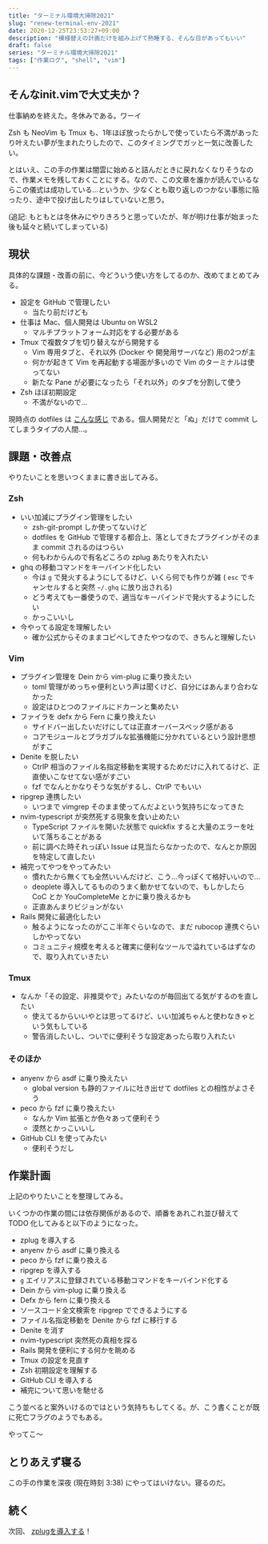 ```yaml
---
title: "ターミナル環境大掃除2021"
slug: "renew-terminal-env-2021"
date: 2020-12-25T23:53:27+09:00
description: "模様替えの計画だけを組み上げて熟睡する、そんな日があってもいい"
draft: false
series: "ターミナル環境大掃除2021"
tags: ["作業ログ", "shell", "vim"]
---
```


## そんなinit.vimで大丈夫か？

仕事納めを終えた。冬休みである。ワーイ

Zsh も NeoVim も Tmux も、1年ほぼ放ったらかしで使っていたら不満があったり叶えたい夢が生まれたりしたので、このタイミングでガッと一気に改善したい。

とはいえ、この手の作業は闇雲に始めると詰んだときに戻れなくなりそうなので、作業メモを残しておくことにする。なので、この文章を誰かが読んでいるならこの儀式は成功している…というか、少なくとも取り返しのつかない事態に陥ったり、途中で投げ出したりはしていないと思う。

(追記: もともとは冬休みにやりきろうと思っていたが、年が明け仕事が始まった後も延々と続いてしまっている)


## 現状

具体的な課題・改善の前に、今どういう使い方をしてるのか、改めてまとめてみる。

* 設定を GitHub で管理したい
    * 当たり前だけども
* 仕事は Mac、個人開発は Ubuntu on WSL2
    * マルチプラットフォーム対応をする必要がある
* Tmux で複数タブを切り替えながら開発する
    * Vim 専用タブと、それ以外 (Docker や 開発用サーバなど) 用の2つが主
    * 何かが起きて Vim を再起動する場面が多いので Vim のターミナルは使ってない
    * 新たな Pane が必要になったら「それ以外」のタブを分割して使う
* Zsh ほぼ初期設定
    * 不満がないので…

現時点の dotfiles は [こんな感じ](https://github.com/zoshigayan/dotfiles/tree/2d3298073c2038df22cf712dba4a6f4f92b08fad) である。個人開発だと「ぬ」だけで commit してしまうタイプの人間…。


## 課題・改善点

やりたいことを思いつくままに書き出してみる。

### Zsh

* いい加減にプラグイン管理をしたい
    * zsh-git-prompt しか使ってないけど
    * dotfiles を GitHub で管理する都合上、落としてきたプラグインがそのまま commit されるのはつらい
    * 何もわからんので有名どころの zplug あたりを入れたい
* ghq の移動コマンドをキーバインド化したい
    * 今は `g` で発火するようにしてるけど、いくら何でも作りが雑 ( `esc` でキャンセルすると突然 `~/.ghq` に放り出される)
    * どう考えても一番使うので、適当なキーバインドで発火するようにしたい
    * かっこいいし
* 今やってる設定を理解したい
    * 確か公式からそのままコピペしてきたやつなので、きちんと理解したい

### Vim

* プラグイン管理を Dein から vim-plug に乗り換えたい
    * toml 管理がめっちゃ便利という声は聞くけど、自分にはあんまり合わなかった
    * 設定はひとつのファイルにドカーンと集めたい
* ファイラを defx から Fern に乗り換えたい
    * サイドバー出したいだけにしては正直オーバースペック感がある
    * コアモジュールとプラガブルな拡張機能に分かれているという設計思想がすこ
* Denite を脱したい
    * CtrlP 相当のファイル名指定移動を実現するためだけに入れてるけど、正直使いこなせてない感がすごい
    * fzf でなんとかなりそうな気がするし、CtrlP でもいい
* ripgrep 連携したい
    * いつまで vimgrep そのまま使ってんだよという気持ちになってきた
* nvim-typescript が突然死する現象を食い止めたい
    * TypeScript ファイルを開いた状態で quickfix すると大量のエラーを吐いて落ちることがある
    * 前に調べた時それっぽい Issue は見当たらなかったので、なんとか原因を特定して直したい
* 補完ってやつをやってみたい
    * 慣れたから無くても全然いいんだけど、こう…今っぽくて格好いいので…
    * deoplete 導入してるもののうまく動かせてないので、もしかしたら CoC とか YouCompleteMe とかに乗り換えるかも
    * 正直あんまりビジョンがない
* Rails 開発に最適化したい
    * 触るようになったのがここ半年ぐらいなので、まだ rubocop 連携ぐらいしかやってない
    * コミュニティ規模を考えると確実に便利なツールで溢れているはずなので、取り入れていきたい

### Tmux

* なんか「その設定、非推奨やで」みたいなのが毎回出てる気がするのを直したい
    * 使えてるからいいやとは思ってるけど、いい加減ちゃんと使わなきゃという気もしている
    * 警告消したいし、ついでに便利そうな設定あったら取り入れたい

### そのほか

* anyenv から asdf に乗り換えたい
    * global version も静的ファイルに吐き出せて dotfiles との相性がよさそう
* peco から fzf に乗り換えたい
    * なんか Vim 拡張とか色々あって便利そう
    * 漠然とかっこいいし
* GitHub CLI を使ってみたい
    * 便利そうだし

## 作業計画

上記のやりたいことを整理してみる。

いくつかの作業の間には依存関係があるので、順番をあれこれ並び替えて TODO 化してみると以下のようになった。

* zplug を導入する
* anyenv から asdf に乗り換える
* peco から fzf に乗り換える
* ripgrep を導入する
* `g` エイリアスに登録されている移動コマンドをキーバインド化する
* Dein から vim-plug に乗り換える
* Defx から fern に乗り換える
* ソースコード全文検索を ripgrep でできるようにする
* ファイル名指定移動を Denite から fzf に移行する
* Denite を消す
* nvim-typescript 突然死の真相を探る
* Rails 開発を便利にする何かを眺める
* Tmux の設定を見直す
* Zsh 初期設定を理解する
* GitHub CLI を導入する
* 補完について思いを馳せる

こう並べると案外いけるのではという気持ちもしてくる。が、こう書くことが既に死亡フラグのようでもある。

やってこ～

## とりあえず寝る

この手の作業を深夜 (現在時刻 3:38) にやってはいけない。寝るのだ。

## 続く

次回、 [zplugを導入する](/install-zplug)！

